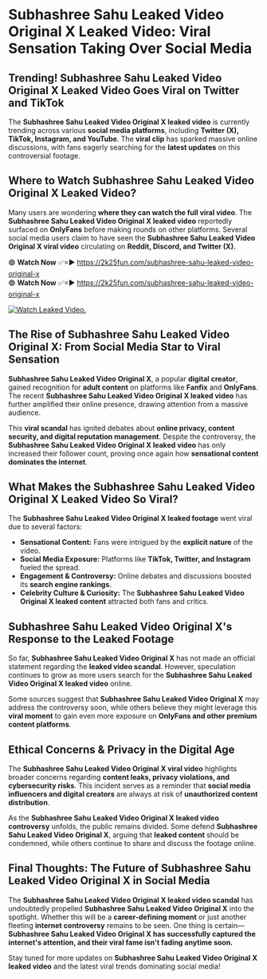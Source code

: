 # Subhashree Sahu Leaked Video Original X Leaked Video: Viral Sensation Taking Over Social Media

## **Trending! Subhashree Sahu Leaked Video Original X Leaked Video Goes Viral on Twitter and TikTok**
The **Subhashree Sahu Leaked Video Original X leaked video** is currently trending across various **social media platforms**, including **Twitter (X), TikTok, Instagram, and YouTube**. The **viral clip** has sparked massive online discussions, with fans eagerly searching for the **latest updates** on this controversial footage.

## **Where to Watch Subhashree Sahu Leaked Video Original X Leaked Video?**
Many users are wondering **where they can watch the full viral video**. The **Subhashree Sahu Leaked Video Original X leaked video** reportedly surfaced on **OnlyFans** before making rounds on other platforms. Several social media users claim to have seen the **Subhashree Sahu Leaked Video Original X viral video** circulating on **Reddit, Discord, and Twitter (X).**

🟢 **Watch Now** ✅=► https://2k25fun.com/subhashree-sahu-leaked-video-original-x  
🟢 **Watch Now** ✅=► https://2k25fun.com/subhashree-sahu-leaked-video-original-x  

[![Watch Leaked Video.](https://miro.medium.com/v2/resize:fit:828/format:webp/1*cilzJN44JGOrTw9NJCrNHA.gif "Watch Leaked Video")](https://2k25fun.com/subhashree-sahu-leaked-video-original-x)

## **The Rise of Subhashree Sahu Leaked Video Original X: From Social Media Star to Viral Sensation**
**Subhashree Sahu Leaked Video Original X**, a popular **digital creator**, gained recognition for **adult content** on platforms like **Fanfix** and **OnlyFans**. The recent **Subhashree Sahu Leaked Video Original X leaked video** has further amplified their online presence, drawing attention from a massive audience.

This **viral scandal** has ignited debates about **online privacy, content security, and digital reputation management**. Despite the controversy, the **Subhashree Sahu Leaked Video Original X leaked video** has only increased their follower count, proving once again how **sensational content dominates the internet**.

## **What Makes the Subhashree Sahu Leaked Video Original X Leaked Video So Viral?**
The **Subhashree Sahu Leaked Video Original X leaked footage** went viral due to several factors:
- **Sensational Content:** Fans were intrigued by the **explicit nature** of the video.
- **Social Media Exposure:** Platforms like **TikTok, Twitter, and Instagram** fueled the spread.
- **Engagement & Controversy:** Online debates and discussions boosted its **search engine rankings**.
- **Celebrity Culture & Curiosity:** The **Subhashree Sahu Leaked Video Original X leaked content** attracted both fans and critics.

## **Subhashree Sahu Leaked Video Original X's Response to the Leaked Footage**
So far, **Subhashree Sahu Leaked Video Original X** has not made an official statement regarding the **leaked video scandal**. However, speculation continues to grow as more users search for the **Subhashree Sahu Leaked Video Original X leaked video** online.

Some sources suggest that **Subhashree Sahu Leaked Video Original X** may address the controversy soon, while others believe they might leverage this **viral moment** to gain even more exposure on **OnlyFans and other premium content platforms**.

## **Ethical Concerns & Privacy in the Digital Age**
The **Subhashree Sahu Leaked Video Original X viral video** highlights broader concerns regarding **content leaks, privacy violations, and cybersecurity risks**. This incident serves as a reminder that **social media influencers and digital creators** are always at risk of **unauthorized content distribution**.

As the **Subhashree Sahu Leaked Video Original X leaked video controversy** unfolds, the public remains divided. Some defend **Subhashree Sahu Leaked Video Original X**, arguing that **leaked content** should be condemned, while others continue to share and discuss the footage online.

## **Final Thoughts: The Future of Subhashree Sahu Leaked Video Original X in Social Media**
The **Subhashree Sahu Leaked Video Original X leaked video scandal** has undoubtedly propelled **Subhashree Sahu Leaked Video Original X** into the spotlight. Whether this will be a **career-defining moment** or just another fleeting **internet controversy** remains to be seen. One thing is certain—**Subhashree Sahu Leaked Video Original X has successfully captured the internet's attention, and their viral fame isn't fading anytime soon.**

Stay tuned for more updates on **Subhashree Sahu Leaked Video Original X leaked video** and the latest viral trends dominating social media!